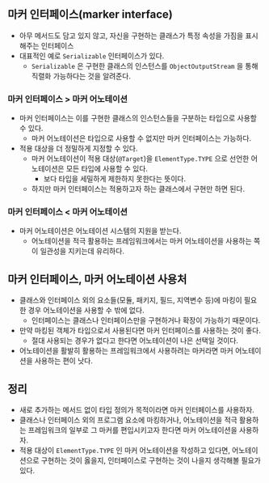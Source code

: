 ## 마커 인터페이스(marker interface)
- 아무 메서드도 담고 있지 않고, 자신을 구현하는 클래스가 특정 속성을 가짐을 표시해주는 인터페이스
- 대표적인 예로 `Serializable` 인터페이스가 있다.
  - `Serializable` 은 구현한 클래스의 인스턴스를 `ObjectOutputStream` 을 통해 직렬화 가능하다는 것을 알려준다.

### 마커 인터페이스 > 마커 어노테이션
- 마커 인터페이스는 이를 구현한 클래스의 인스턴스들을 구분하는 타입으로 사용할 수 있다.
  - 마커 어노테이션은 타입으로 사용할 수 없지만 마커 인터페이스는 가능하다.
- 적용 대상을 더 정밀하게 지정할 수 있다.
  - 마커 어노테이션이 적용 대상(`@Target`)을 `ElementType.TYPE` 으로 선언한 어노테이션은 모든 타입에 사용할 수 있다.
    - 보다 타입을 세밀하게 제한하지 못한다는 뜻이다.
  - 하지만 마커 인터페이스는 적용하고자 하는 클래스에서 구현만 하면 된다.

### 마커 인터페이스 < 마커 어노테이션
- 마커 어노테이션은 어노테이션 시스템의 지원을 받는다.
  - 어노테이션을 적극 활용하는 프레임워크에서는 마커 어노테이션을 사용하는 쪽이 일관성을 지키는데 유리하다.

## 마커 인터페이스, 마커 어노테이션 사용처
- 클래스와 인터페이스 외의 요소들(모듈, 패키지, 필드, 지역변수 등)에 마킹이 필요한 경우 어노테이션을 사용할 수 밖에 없다.
  - 인터페이스는 클래스나 인터페이스만을 구현하거나 확장이 가능하기 때문이다.
- 만약 마킹된 객체가 타입으로서 사용된다면 마커 인터페이스를 사용하는 것이 좋다.
  - 절대 사용되는 경우가 없다고 한다면 어노테이션이 나은 선택일 것이다.
- 어노테이션을 활발히 활용하는 프레임워크에서 사용하려는 마커라면 마커 어노테이션을 사용하는 편이 낫다.

## 정리
- 새로 추가하는 메서드 없이 타입 정의가 목적이라면 마커 인터페이스를 사용하자.
- 클래스나 인터페이스 외의 프로그램 요소에 마킹하거나, 어노테이션을 적극 활용하는 프레임워크의 일부로 그 마커를 편입시키고자 한다면 마커 어노테이션을 사용하자.
- 적용 대상이 `ElementType.TYPE` 인 마커 어노테이션을 작성하고 있다면, 어노테이션으로 구현하는 것이 옳을지, 인터페이스로 구현하는 것이 나을지 생각해볼 필요가 있다.

